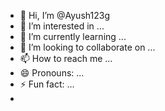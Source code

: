 - 👋 Hi, I’m @Ayush123g
- 👀 I’m interested in ...
- 🌱 I’m currently learning ...
- 💞️ I’m looking to collaborate on ...
- 📫 How to reach me ...
- 😄 Pronouns: ...
- ⚡ Fun fact: ...
- 

<!---
Ayush123g/Ayush123g is a ✨ special ✨ repository because its `README.md` (this file) appears on your GitHub profile.
You can click the Preview link to take a look at your changes.
--->
